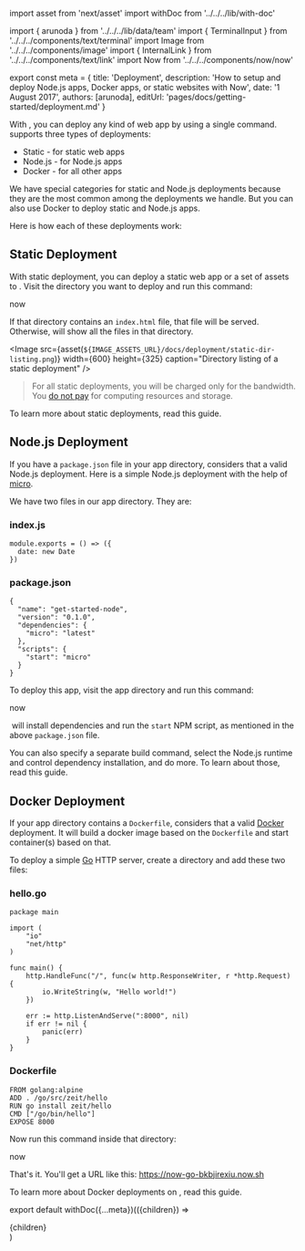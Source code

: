 import asset from 'next/asset'
import withDoc from '../../../lib/with-doc'

import { arunoda } from '../../../lib/data/team'
import { TerminalInput } from '../../../components/text/terminal'
import Image from '../../../components/image'
import { InternalLink } from '../../../components/text/link'
import Now from '../../../components/now/now'

export const meta = {
  title: 'Deployment',
  description: 'How to setup and deploy Node.js apps, Docker apps, or static websites with Now',
  date: '1 August 2017',
  authors: [arunoda],
  editUrl: 'pages/docs/getting-started/deployment.md'
}

With <Now color="#000"/>, you can deploy any kind of web app by using a single command. <Now color="#000"/> supports three types of deployments:

* <InternalLink href="#static-deployment">Static</InternalLink> - for static web apps
* <InternalLink href="#node.js-deployment">Node.js</InternalLink> - for Node.js apps
* <InternalLink href="#docker-deployment">Docker</InternalLink> - for all other apps

We have special categories for static and Node.js deployments because they are the most common among the deployments we handle. But you can also use Docker to deploy static and Node.js apps.

Here is how each of these deployments work:

## Static Deployment

With static deployment, you can deploy a static web app or a set of assets to <Now color="#000"/>. Visit the directory you want to deploy and run this command:

<TerminalInput>now</TerminalInput>

If that directory contains an `index.html` file, that file will be served. Otherwise, <Now color="#000"/> will show all the files in that directory.

<Image
  src={asset(`${IMAGE_ASSETS_URL}/docs/deployment/static-dir-listing.png`)}
  width={600}
  height={325}
  caption="Directory listing of a static deployment"
/>

> For all static deployments, you will be charged only for the bandwidth. You [do not pay](https://zeit.co/blog/unlimited-static) for computing resources and storage.

To learn more about static deployments, read <InternalLink href="/docs/deployment-types/static">this guide</InternalLink>.

## Node.js Deployment

If you have a `package.json` file in your app directory, <Now color="#000"/> considers that a valid Node.js deployment. Here is a simple Node.js deployment with the help of [micro](https://github.com/zeit/micro).

We have two files in our app directory. They are:

### index.js
```
module.exports = () => ({
  date: new Date
})
```

### package.json
```
{
  "name": "get-started-node",
  "version": "0.1.0",
  "dependencies": {
    "micro": "latest"
  },
  "scripts": {
    "start": "micro"
  }
}
```

To deploy this app, visit the app directory and run this command:

<TerminalInput>now</TerminalInput>

&#8203;<Now color="#000"/> will install dependencies and run the `start` NPM script, as mentioned in the above `package.json` file.

You can also specify a separate build command, select the Node.js runtime and control dependency installation, and do more. To learn about those, read <InternalLink href="/docs/deployment-types/node">this guide</InternalLink>.

## Docker Deployment

If your app directory contains a `Dockerfile`, <Now color="#000"/> considers that a valid [Docker](https://www.docker.com/) deployment. It will build a docker image based on the `Dockerfile` and start container(s) based on that.

To deploy a simple [Go](https://golang.org/) HTTP server, create a directory and add these two files:

### hello.go
```
package main

import (
    "io"
    "net/http"
)

func main() {
    http.HandleFunc("/", func(w http.ResponseWriter, r *http.Request) {
        io.WriteString(w, "Hello world!")
    })

    err := http.ListenAndServe(":8000", nil)
    if err != nil {
        panic(err)
    }
}
```

### Dockerfile
```
FROM golang:alpine
ADD . /go/src/zeit/hello
RUN go install zeit/hello
CMD ["/go/bin/hello"]
EXPOSE 8000
```

Now run this command inside that directory:

<TerminalInput>now</TerminalInput>

That's it. You'll get a URL like this: <https://now-go-bkbjirexiu.now.sh>

To learn more about Docker deployments on <Now color="#000"/>, read <InternalLink href="/docs/deployment-types/docker">this guide</InternalLink>.

export default withDoc({...meta})(({children}) => <div>{children}</div>)
